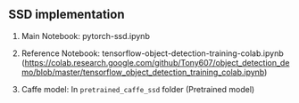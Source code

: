 ## SSD implementation

1. Main Notebook: pytorch-ssd.ipynb

2. Reference Notebook: tensorflow-object-detection-training-colab.ipynb (https://colab.research.google.com/github/Tony607/object_detection_demo/blob/master/tensorflow_object_detection_training_colab.ipynb)

3. Caffe model: In `pretrained_caffe_ssd` folder (Pretrained model)
